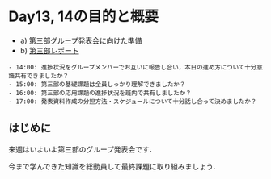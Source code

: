 # Day13, 14の目的と概要

-   a) [第三部グループ発表会](../part3_5/last_presentation)に向けた準備
-   b) [第三部レポート](../../report/report.html#id6)

```{admonition} 本日の進捗確認チェックリスト
- 14:00: 進捗状況をグループメンバーでお互いに報告し合い，本日の進め方について十分意識共有できましたか？
- 15:00: 第三部の基礎課題は全員しっかり理解できましたか？
- 16:00: 第三部の応用課題の進捗状況を班内で共有しましたか？
- 17:00: 発表資料作成の分担方法・スケジュールについて十分話し合って決めましたか？
```
## はじめに

来週はいよいよ第三部のグループ発表会です．

今まで学んできた知識を総動員して最終課題に取り組みましょう．
